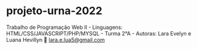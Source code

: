 # projeto-urna-2022
Trabalho de Programação Web II - Linguagens: HTML/CSS/JAVASCRIPT/PHP/MYSQL - Turma 2°A - Autoras: Lara Evelyn e Luana Hevillyn
:email: lara.e.lua5@gmail.com
